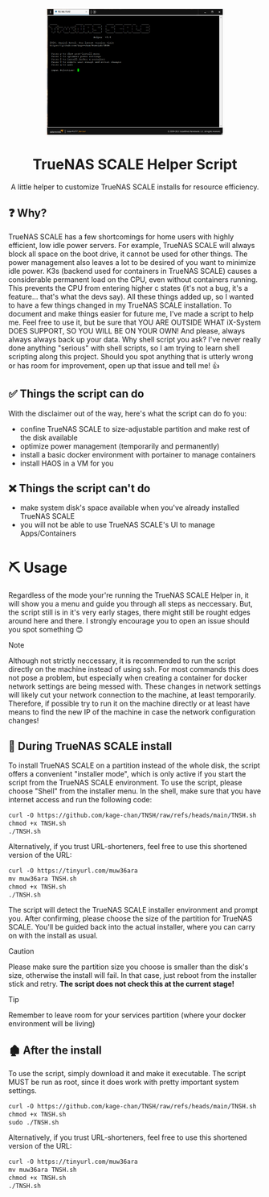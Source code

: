 <p align="center">
  <a>
    <img src="https://raw.githubusercontent.com/kage-chan/HomeLab/main/TNSH/screenshot.png" alt="TNSH Screenshot" height="250">
    <h1 align="center">TrueNAS SCALE Helper Script</h1>
  </a>
</p>

<p align="center">
  A little helper to customize TrueNAS SCALE installs for resource efficiency.
</p>


## ❓ Why?
TrueNAS SCALE has a few shortcomings for home users with highly efficient, low idle power servers. For example, TrueNAS SCALE will always block all space on the boot drive, it cannot be used for other things. The power management also leaves a lot to be desired of you want to minimize idle power. K3s (backend used for containers in TrueNAS SCALE) causes a considerable permanent load on the CPU, even without containers running. This prevents the CPU from entering higher c states (it's not a bug, it's a feature... that's what the devs say). All these things added up, so I wanted to have a few things changed in my TrueNAS SCALE installation. To document and make things easier for future me, I've made a script to help me. Feel free to use it, but be sure that
YOU ARE OUTSIDE WHAT iX-System DOES SUPPORT, SO YOU WILL BE ON YOUR OWN! And please, always always always back up your data.
Why shell script you ask? I've never really done anything "serious" with shell scripts, so I am trying to learn shell scripting along this project. Should you spot anything that is utterly wrong or has room for improvement, open up that issue and tell me! 👍

## ✅ Things the script can do
With the disclaimer out of the way, here's what the script can do fo you:
- confine TrueNAS SCALE to size-adjustable partition and make rest of the disk available
- optimize power management (temporarily and permanently)
- install a basic docker environment with portainer to manage containers
- install HAOS in a VM for you

## ❌ Things the script can't do
- make system disk's space available when you've already installed TrueNAS SCALE
- you will not be able to use TrueNAS SCALE's UI to manage Apps/Containers

# ⛏️ Usage
Regardless of the mode your're running the TrueNAS SCALE Helper in, it will show you a menu and guide you through all steps as neccessary. But, the script still is in it's very early stages, there might still be rought edges around here and there. I strongly encourage you to open an issue should you spot something 😊

>[!NOTE]
>Although not strictly neccessary, it is recommended to run the script directly on the machine instead of using ssh. For most commands this does not pose a problem, but especially when creating a container for docker network settings are being messed with. These changes in network settings will likely cut your network connection to the machine, at least temporarily. Therefore, if possible try to run it on the machine directly or at least have means to find the new IP of the machine in case the network configuration changes!

## 🔨 During TrueNAS SCALE install
To install TrueNAS SCALE on a partition instead of the whole disk, the script offers a convenient "installer mode", which is only active if you start the script from the TrueNAS SCALE environment. To use the script, please choose "Shell" from the installer menu. In the shell, make sure that you have internet access and run the following code:
```
curl -O https://github.com/kage-chan/TNSH/raw/refs/heads/main/TNSH.sh
chmod +x TNSH.sh
./TNSH.sh
```

Alternatively, if you trust URL-shorteners, feel free to use this shortened version of the URL:
```
curl -O https://tinyurl.com/muw36ara
mv muw36ara TNSH.sh
chmod +x TNSH.sh
./TNSH.sh
```

The script will detect the TrueNAS SCALE installer environment and prompt you. After confirming, please choose the size of the partition for TrueNAS SCALE. You'll be guided back into the actual installer, where you can carry on with the install as usual.

>[!CAUTION]
>Please make sure the partition size you choose is smaller than the disk's size, otherwise the install will fail. In that case, just reboot from the installer stick and retry. **The script does not check this at the current stage!**

>[!TIP]
>Remember to leave room for your services partition (where your docker environment will be living)

## 🏚️ After the install
To use the script, simply download it and make it executable. The script MUST be run as root, since it does work with pretty important system settings.
```
curl -O https://github.com/kage-chan/TNSH/raw/refs/heads/main/TNSH.sh
chmod +x TNSH.sh
sudo ./TNSH.sh
```

Alternatively, if you trust URL-shorteners, feel free to use this shortened version of the URL:
```
curl -O https://tinyurl.com/muw36ara
mv muw36ara TNSH.sh
chmod +x TNSH.sh
./TNSH.sh
```
